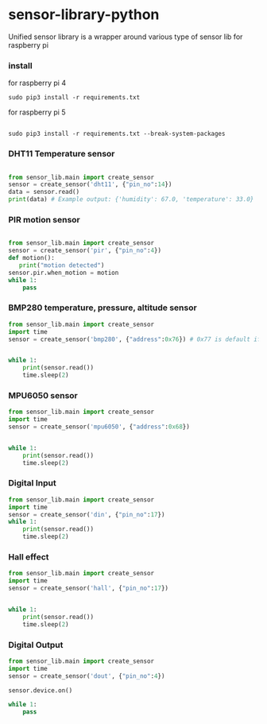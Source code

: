 # sensor-library-python
Unified sensor library is a wrapper around various type of sensor lib for raspberry pi

### install 

for raspberry pi 4

```
sudo pip3 install -r requirements.txt
```

for raspberry pi 5

```

sudo pip3 install -r requirements.txt --break-system-packages

```

### DHT11 Temperature sensor 

```python

from sensor_lib.main import create_sensor
sensor = create_sensor('dht11', {"pin_no":14})
data = sensor.read()
print(data) # Example output: {'humidity': 67.0, 'temperature': 33.0}

```

### PIR motion sensor

```python

from sensor_lib.main import create_sensor
sensor = create_sensor('pir', {"pin_no":4})
def motion():
   print("motion detected")
sensor.pir.when_motion = motion
while 1:
    pass
```

### BMP280 temperature, pressure, altitude sensor

```python
from sensor_lib.main import create_sensor
import time
sensor = create_sensor('bmp280', {"address":0x76}) # 0x77 is default if address is not provided


while 1:
    print(sensor.read())
    time.sleep(2)
```

### MPU6050 sensor

```python
from sensor_lib.main import create_sensor
import time
sensor = create_sensor('mpu6050', {"address":0x68})


while 1:
    print(sensor.read())
    time.sleep(2)
```

### Digital Input

```python
from sensor_lib.main import create_sensor
import time
sensor = create_sensor('din', {"pin_no":17})
while 1:
    print(sensor.read())
    time.sleep(2)
```

### Hall effect

```python
from sensor_lib.main import create_sensor
import time
sensor = create_sensor('hall', {"pin_no":17})


while 1:
    print(sensor.read())
    time.sleep(2)
```

### Digital Output

```python
from sensor_lib.main import create_sensor
import time
sensor = create_sensor('dout', {"pin_no":4})

sensor.device.on()

while 1:
    pass
```
